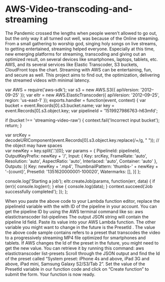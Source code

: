 # AWS-Video-transcoding-and-streaming
The Pandemic crossed the lengths when people weren’t allowed to go out, but the only way it all turned out well, was because of the Online streaming. From a small gathering to worship god, singing holy songs on live streams, to getting entertained, streaming helped everyone. Especially at this time, new emerging platforms for streaming, transcoding and giving out an optimized result, on several devices like smartphones, laptops, tablets, etc. AWS, and its several services like Elastic Transcoder, S3 buckets, CloudFront tops the chart. Streaming with AWS can be entertaining, fun, and secure as well. This project aims to find out, the optimization, delivering the streamed videos with minimal latency.


var AWS = require('aws-sdk');
var s3 = new AWS.S3({
  apiVersion: '2012–09–25'
});
var eltr = new AWS.ElasticTranscoder({
  apiVersion: '2012–09–25',
  region: 'us-east-1'
});
exports.handler = function(event, context) {
  var bucket = event.Records[0].s3.bucket.name;
  var key = event.Records[0].s3.object.key;
  var pipelineId = '1519927986763-h63mfd';
  
  if (bucket !== 'streaming-video-raw') {
    context.fail('Incorrect input bucket');
    return;
  }
  
  var srcKey = decodeURIComponent(event.Records[0].s3.object.key.replace(/\+/g, " ")); // the object may have spaces  
  var newKey = key.split('.')[0];
  var params = {
    PipelineId: pipelineId,
    OutputKeyPrefix: newKey + '/',
    Input: {
      Key: srcKey,
      FrameRate: 'auto',
      Resolution: 'auto',
      AspectRatio: 'auto',
      Interlaced: 'auto',
      Container: 'auto'
    },
    Outputs: [{
      Key: newKey + '.mp4',
      ThumbnailPattern: 'thumbs-' + newKey + '-{count}',
      PresetId: '1351620000001-100020',
      Watermarks: [],
    }]
  };
 
  console.log('Starting a job');
  eltr.createJob(params, function(err, data) {
    if (err){
      console.log(err);
    } else {
      console.log(data);
    }
    context.succeed('Job successfully completed');
  });
};



When you paste the above code to your Lambda function editor, replace the pipelineId variable with the with ID of the pipeline in your account. You can get the pipeline ID by using the AWS terminal command like so: aws elastictranscoder list-pipelines The output JSON string will contain the pipeline Id field. Paste its value into your AWS Lambda function. The other variable you might want to change in the future is the PresetId . The value the above code sample contains refers to a preset that transcodes the video to a progressively streaming MP4 file optimized for smartphones and tablets. If AWS changes the Id of the preset in the future, you might need to get the new value. You can retrieve it by running this command: aws elastictranscoder list-presets Scroll through the JSON output and find the Id of the preset called “System preset: iPhone 4s and above, iPad 3G and above, iPad mini, Samsung Galaxy S2/S3/Tab 2”. Set the value of the PresetId variable in our function code and click on “Create function” to submit the form. Your function is now ready.
